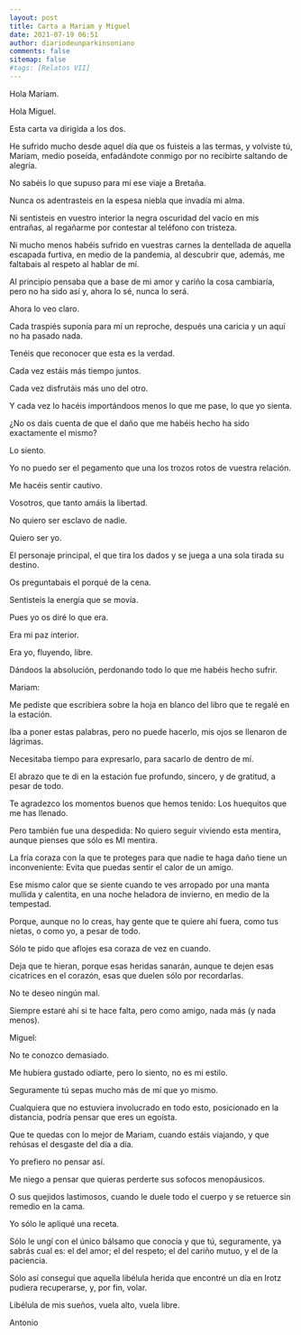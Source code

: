 ```yaml
---
layout: post
title: Carta a Mariam y Miguel
date: 2021-07-19 06:51
author: diariodeunparkinsoniano
comments: false
sitemap: false
#tags: [Relatos VII]
---
```


Hola Mariam.

Hola Miguel.

Esta carta va dirigida a los dos.

He sufrido mucho desde aquel día que os fuisteis a las termas, y volviste tú, Mariam, medio poseída, enfadándote conmigo por no recibirte saltando de alegría.

No sabéis lo que supuso para mí ese viaje a Bretaña.

Nunca os adentrasteis en la espesa niebla que invadía mi alma.

Ni sentisteis en vuestro interior la negra oscuridad del vacío en mis entrañas, al regañarme por contestar al teléfono con tristeza.

Ni mucho menos habéis sufrido en vuestras carnes la dentellada de aquella escapada furtiva, en medio de la pandemia, al descubrir que, además, me faltabais al respeto al hablar de mí.

Al principio pensaba que a base de mi amor y cariño la cosa cambiaría, pero no ha sido así y, ahora lo sé, nunca lo será.

Ahora lo veo claro.

Cada traspiés suponía para mí un reproche, después una caricia y un aquí no ha pasado nada.

Tenéis que reconocer que esta es la verdad.

Cada vez estáis más tiempo juntos.

Cada vez disfrutáis más uno del otro.

Y cada vez lo hacéis importándoos menos lo que me pase, lo que yo sienta.

¿No os dais cuenta de que el daño que me habéis hecho ha sido exactamente el mismo?

Lo siento.

Yo no puedo ser el pegamento que una los trozos rotos de vuestra relación.

Me hacéis sentir cautivo.

Vosotros, que tanto amáis la libertad.

No quiero ser esclavo de nadie.

Quiero ser yo.

El personaje principal, el que tira los dados y se juega a una sola tirada su destino.

Os preguntabais el porqué de la cena.

Sentisteis la energía que se movía.

Pues yo os diré lo que era.

Era mi paz interior.

Era yo, fluyendo, libre.

Dándoos la absolución, perdonando todo lo que me habéis hecho sufrir.

Mariam:

Me pediste que escribiera sobre la hoja en blanco del libro que te regalé en la estación.

Iba a poner estas palabras, pero no puede hacerlo, mis ojos se llenaron de lágrimas.

Necesitaba tiempo para expresarlo, para sacarlo de dentro de mí.

El abrazo que te di en la estación fue profundo, sincero, y de gratitud, a pesar de todo.

Te agradezco los momentos buenos que hemos tenido: Los huequitos que me has llenado.

Pero también fue una despedida: No quiero seguir viviendo esta mentira, aunque pienses que sólo es MI mentira.

La fría coraza con la que te proteges para que nadie te haga daño tiene un inconveniente: Evita que puedas sentir el calor de un amigo.

Ese mismo calor que se siente cuando te ves arropado por una manta mullida y calentita, en una noche heladora de invierno, en medio de la tempestad.

Porque, aunque no lo creas, hay gente que te quiere ahí fuera, como tus nietas, o como yo, a pesar de todo.

Sólo te pido que aflojes esa coraza de vez en cuando.

Deja que te hieran, porque esas heridas sanarán, aunque te dejen esas cicatrices en el corazón, esas que duelen sólo por recordarlas.

No te deseo ningún mal.

Siempre estaré ahí si te hace falta, pero como amigo, nada más (y nada menos).

Miguel:

No te conozco demasiado.

Me hubiera gustado odiarte, pero lo siento, no es mi estilo.

Seguramente tú sepas mucho más de mí que yo mismo.

Cualquiera que no estuviera involucrado en todo esto, posicionado en la distancia, podría pensar que eres un egoísta.

Que te quedas con lo mejor de Mariam, cuando estáis viajando, y que rehúsas el desgaste del día a día.

Yo prefiero no pensar así.

Me niego a pensar que quieras perderte sus sofocos menopáusicos.

O sus quejidos lastimosos, cuando le duele todo el cuerpo y se retuerce sin remedio en la cama.

Yo sólo le apliqué una receta.

Sólo le ungí con el único bálsamo que conocía y que tú, seguramente, ya sabrás cual es: el del amor; el del respeto; el del cariño mutuo, y el de la paciencia.

Sólo así conseguí que aquella libélula herida que encontré un día en Irotz pudiera recuperarse, y, por fin, volar.

Libélula de mis sueños, vuela alto, vuela libre.

Antonio

